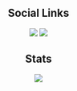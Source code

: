 <div align="center">
  <h2>Social Links</h2>
  <a href="https://www.echology.page/socials/discord/"><img src="https://img.shields.io/badge/Bluberry%20Base-7289da?logo=discord&logoColor=white&style=for-the-badge"></a> 
  <a href="https://www.echology.page/socials/twitch/"><img src="https://img.shields.io/badge/Echological-6441a5?logo=twitch&logoColor=white&style=for-the-badge"></a>
  <h2>Stats</h2>
  <a href="/"><img src="https://github-readme-stats.vercel.app/api?username=echological&count_private=true&show_icons=true&theme=dark&hide_border=true&include_all_commits=true">
</a>
</div>
